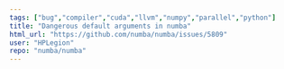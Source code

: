 ```yaml
---
tags: ["bug","compiler","cuda","llvm","numpy","parallel","python"]
title: "Dangerous default arguments in numba"
html_url: "https://github.com/numba/numba/issues/5809"
user: "HPLegion"
repo: "numba/numba"
---
```


